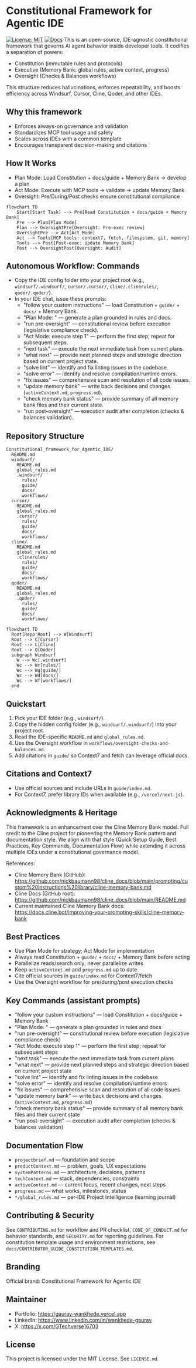 # Constitutional Framework for Agentic IDE
 [![License: MIT](https://img.shields.io/badge/License-MIT-green.svg)](LICENSE.md) [![Docs](https://img.shields.io/badge/docs-read-blue)](docs/)
This is an open-source, IDE-agnostic constitutional framework that governs AI agent behavior inside developer tools. It codifies a separation of powers:

- Constitution (immutable rules and protocols)
- Executive (Memory Bank: global rules, active context, progress)
- Oversight (Checks & Balances workflows)

This structure reduces hallucinations, enforces repeatability, and boosts efficiency across Windsurf, Cursor, Cline, Qoder, and other IDEs.

## Why this framework
- Enforces always-on governance and validation
- Standardizes MCP tool usage and safety
- Scales across IDEs with a common template
- Encourages transparent decision-making and citations

## How It Works
- Plan Mode: Load Constitution + docs/guide + Memory Bank → develop a plan
- Act Mode: Execute with MCP tools → validate → update Memory Bank
- Oversight: Pre/During/Post checks ensure constitutional compliance

```mermaid
flowchart TD
    Start[Start Task] --> Pre[Read Constitution + docs/guide + Memory Bank]
    Pre --> Plan[Plan Mode]
    Plan --> OversightPre[Oversight: Pre-exec review]
    OversightPre --> Act[Act Mode]
    Act --> Tools[MCP tools: context7, fetch, filesystem, git, memory]
    Tools --> Post[Post-exec: Update Memory Bank]
    Post --> OversightPost[Oversight: Audit]
```

## Autonomous Workflow: Commands
- Copy the IDE config folder into your project root (e.g., `windsurf/.windsurf/`, `cursor/.cursor/`, `cline/.clinerules/`, `qoder/.qoder/`).
- In your IDE chat, issue these prompts:
  - "follow your custom instructions" — load Constitution + `guide/` + `docs/` + Memory Bank.
  - "Plan Mode: <your goal>" — generate a plan grounded in rules and docs.
  - "run pre-oversight" — constitutional review before execution (legislative compliance check).
  - "Act Mode: execute step 1" — perform the first step; repeat for subsequent steps.
  - "next task" — execute the next immediate task from current plans.
  - "what next" — provide next planned steps and strategic direction based on current project state.
  - "solve lint" — identify and fix linting issues in the codebase.
  - "solve error" — identify and resolve compilation/runtime errors.
  - "fix issues" — comprehensive scan and resolution of all code issues.
  - "update memory bank" — write back decisions and changes (`activeContext.md`, `progress.md`).
  - "check memory bank status" — provide summary of all memory bank files and their current state.
  - "run post-oversight" — execution audit after completion (checks & balances validation).

## Repository Structure

```
Constitutional_framework_for_Agentic_IDE/
  README.md
  windsurf/
    README.md
    global_rules.md
    .windsurf/
      rules/
      guide/
      docs/
      workflows/
  cursor/
    README.md
    global_rules.md
    .cursor/
      rules/
      guide/
      docs/
      workflows/
  cline/
    README.md
    global_rules.md
    .clinerules/
      rules/
      guide/
      docs/
      workflows/
  qoder/
    README.md
    global_rules.md
    .qoder/
      rules/
      guide/
      docs/
      workflows/
```

```mermaid
flowchart TD
  Root[Repo Root] --> W[Windsurf]
  Root --> C[Cursor]
  Root --> L[Cline]
  Root --> Q[Qoder]
  subgraph Windsurf
    W --> Wc[.windsurf]
    Wc --> Wr[rules/]
    Wc --> Wg[guide/]
    Wc --> Wd[docs/]
    Wc --> Wf[workflows/]
  end
```

## Quickstart
1) Pick your IDE folder (e.g., `windsurf/`).
2) Copy the hidden config folder (e.g., `windsurf/.windsurf/`) into your project root.
3) Read the IDE-specific `README.md` and `global_rules.md`.
4) Use the Oversight workflow in `workflows/oversight-checks-and-balances.md`.
5) Add citations in `guide/` so Context7 and fetch can leverage official docs.

## Citations and Context7
- Use official sources and include URLs in `guide/index.md`.
- For Context7, prefer library IDs when available (e.g., `/vercel/next.js`).

## Acknowledgments & Heritage
This framework is an enhancement over the Cline Memory Bank model. Full credit to the Cline project for pioneering the Memory Bank pattern and documentation style. We align with that style (Quick Setup Guide, Best Practices, Key Commands, Documentation Flow) while extending it across multiple IDEs under a constitutional governance model.

References:
- Cline Memory Bank (GitHub): https://github.com/nickbaumann98/cline_docs/blob/main/prompting/custom%20instructions%20library/cline-memory-bank.md
- Cline Docs (GitHub root): https://github.com/nickbaumann98/cline_docs/blob/main/README.md
- Current maintained Cline Memory Bank docs: https://docs.cline.bot/improving-your-prompting-skills/cline-memory-bank

## Best Practices
- Use Plan Mode for strategy; Act Mode for implementation
- Always read Constitution + `guide/` + `docs/` + Memory Bank before acting
- Parallelize reads/search only; never parallelize writes
- Keep `activeContext.md` and `progress.md` up to date
- Cite official sources in `guide/index.md` for Context7/fetch
- Use the Oversight workflow for pre/during/post execution checks

## Key Commands (assistant prompts)
- "follow your custom instructions" — load Constitution + docs/guide + Memory Bank
- "Plan Mode: <your goal>" — generate a plan grounded in rules and docs
- "run pre-oversight" — constitutional review before execution (legislative compliance check)
- "Act Mode: execute step 1" — perform the first step; repeat for subsequent steps
- "next task" — execute the next immediate task from current plans
- "what next" — provide next planned steps and strategic direction based on current project state
- "solve lint" — identify and fix linting issues in the codebase
- "solve error" — identify and resolve compilation/runtime errors
- "fix issues" — comprehensive scan and resolution of all code issues
- "update memory bank" — write back decisions and changes (`activeContext.md`, `progress.md`)
- "check memory bank status" — provide summary of all memory bank files and their current state
- "run post-oversight" — execution audit after completion (checks & balances validation)

## Documentation Flow
- `projectbrief.md` — foundation and scope
- `productContext.md` — problem, goals, UX expectations
- `systemPatterns.md` — architecture, decisions, patterns
- `techContext.md` — stack, dependencies, constraints
- `activeContext.md` — current focus, recent changes, next steps
- `progress.md` — what works, milestones, status
- `*/global_rules.md` — per‑IDE Project Intelligence (learning journal)

## Contributing & Security
See `CONTRIBUTING.md` for workflow and PR checklist, `CODE_OF_CONDUCT.md` for behavior standards, and `SECURITY.md` for reporting guidelines. For constitution template usage and environment restrictions, see `docs/CONTRIBUTOR_GUIDE_CONSTITUTION_TEMPLATES.md`.

## Branding
Official brand: Constitutional Framework for Agentic IDE

## Maintainer
- Portfolio: https://gaurav-wankhede.vercel.app
- LinkedIn: https://www.linkedin.com/in/wankhede-gaurav
- X: https://x.com/GTechverse16703

## License
This project is licensed under the MIT License. See `LICENSE.md`.
